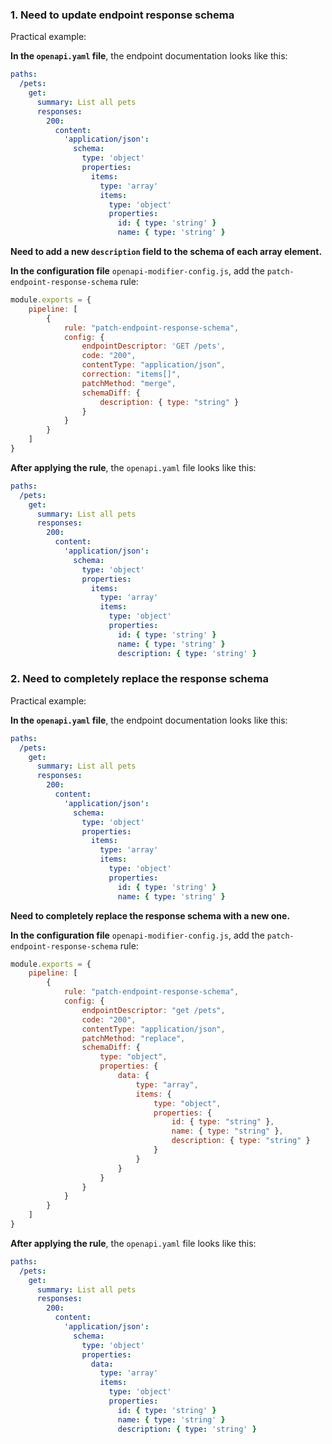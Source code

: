 <a name="custom_anchor_motivation_1"></a>
### 1. Need to update endpoint response schema

Practical example:

**In the `openapi.yaml` file**, the endpoint documentation looks like this:

```yaml
paths:
  /pets:
    get:
      summary: List all pets
      responses:
        200:
          content:
            'application/json':
              schema:
                type: 'object'
                properties:
                  items:
                    type: 'array'
                    items:
                      type: 'object'
                      properties:
                        id: { type: 'string' }
                        name: { type: 'string' }
```

**Need to add a new `description` field to the schema of each array element.**

**In the configuration file** `openapi-modifier-config.js`, add the `patch-endpoint-response-schema` rule:

```js
module.exports = {
    pipeline: [
        {
            rule: "patch-endpoint-response-schema",
            config: {
                endpointDescriptor: 'GET /pets',
                code: "200",
                contentType: "application/json",
                correction: "items[]",
                patchMethod: "merge",
                schemaDiff: {
                    description: { type: "string" }
                }
            }
        }
    ]
}
```

**After applying the rule**, the `openapi.yaml` file looks like this:

```yaml
paths:
  /pets:
    get:
      summary: List all pets
      responses:
        200:
          content:
            'application/json':
              schema:
                type: 'object'
                properties:
                  items:
                    type: 'array'
                    items:
                      type: 'object'
                      properties:
                        id: { type: 'string' }
                        name: { type: 'string' }
                        description: { type: 'string' }
```

<a name="custom_anchor_motivation_2"></a>
### 2. Need to completely replace the response schema

Practical example:

**In the `openapi.yaml` file**, the endpoint documentation looks like this:

```yaml
paths:
  /pets:
    get:
      summary: List all pets
      responses:
        200:
          content:
            'application/json':
              schema:
                type: 'object'
                properties:
                  items:
                    type: 'array'
                    items:
                      type: 'object'
                      properties:
                        id: { type: 'string' }
                        name: { type: 'string' }
```

**Need to completely replace the response schema with a new one.**

**In the configuration file** `openapi-modifier-config.js`, add the `patch-endpoint-response-schema` rule:

```js
module.exports = {
    pipeline: [
        {
            rule: "patch-endpoint-response-schema",
            config: {
                endpointDescriptor: "get /pets",
                code: "200",
                contentType: "application/json",
                patchMethod: "replace",
                schemaDiff: {
                    type: "object",
                    properties: {
                        data: {
                            type: "array",
                            items: {
                                type: "object",
                                properties: {
                                    id: { type: "string" },
                                    name: { type: "string" },
                                    description: { type: "string" }
                                }
                            }
                        }
                    }
                }
            }
        }
    ]
}
```

**After applying the rule**, the `openapi.yaml` file looks like this:

```yaml
paths:
  /pets:
    get:
      summary: List all pets
      responses:
        200:
          content:
            'application/json':
              schema:
                type: 'object'
                properties:
                  data:
                    type: 'array'
                    items:
                      type: 'object'
                      properties:
                        id: { type: 'string' }
                        name: { type: 'string' }
                        description: { type: 'string' }
``` 
